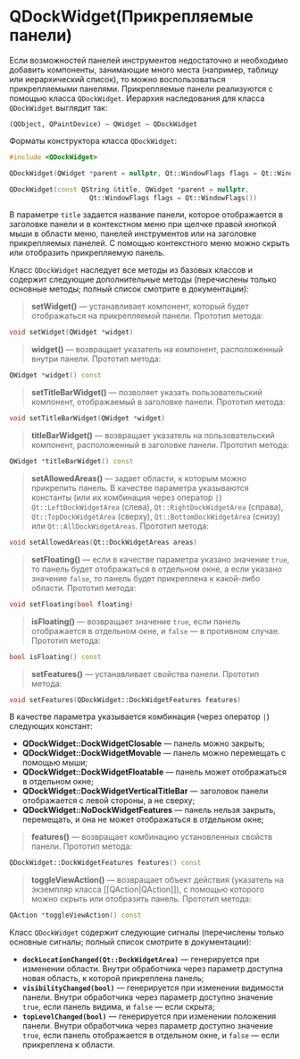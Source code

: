
# QDockWidget(Прикрепляемые панели)

Если возможностей панелей инструментов недостаточно и необходимо добавить компоненты, занимающие много места (например, таблицу или иерархический список), то можно воспользоваться прикрепляемыми панелями. Прикрепляемые панели реализуются с помощью класса `QDockWidget`. Иерархия наследования для класса `QDockWidget` выглядит так:
```
(QObject, QPaintDevice) — QWidget — QDockWidget
```

Форматы конструктора класса `QDockWidget`:
```c++
#include <QDockWidget>

QDockWidget(QWidget *parent = nullptr, Qt::WindowFlags flags = Qt::WindowFlags())

QDockWidget(const QString &title, QWidget *parent = nullptr,
					Qt::WindowFlags flags = Qt::WindowFlags())
```

В параметре `title` задается название панели, которое отображается в заголовке панели и в контекстном меню при щелчке правой кнопкой мыши в области меню, панелей инструментов или на заголовке прикрепляемых панелей. С помощью контекстного меню можно скрыть или отобразить прикрепляемую панель.

Класс `QDockWidget` наследует все методы из базовых классов и содержит следующие дополнительные методы (перечислены только основные методы; полный список смотрите в документации):

> **setWidget()** — устанавливает компонент, который будет отображаться на прикрепляемой панели. Прототип метода:
```c++
void setWidget(QWidget *widget)
```

> **widget()** — возвращает указатель на компонент, расположенный внутри панели. Прототип метода:
```c++
QWidget *widget() const
```

> **setTitleBarWidget()** — позволяет указать пользовательский компонент, отображаемый в заголовке панели. Прототип метода:
```c++
void setTitleBarWidget(QWidget *widget)
```

> **titleBarWidget()** — возвращает указатель на пользовательский компонент, расположенный в заголовке панели. Прототип метода:
```c++
QWidget *titleBarWidget() const
```

> **setAllowedAreas()** — задает области, к которым можно прикрепить панель. В качестве параметра указываются константы (или их комбинация через оператор `|`) `Qt::LeftDockWidgetArea` (слева), `Qt::RightDockWidgetArea` (справа), `Qt::TopDockWidgetArea` (сверху), `Qt::BottomDockWidgetArea` (снизу) или `Qt::AllDockWidgetAreas`. Прототип метода:
```c++
void setAllowedAreas(Qt::DockWidgetAreas areas)
```

> **setFloating()** — если в качестве параметра указано значение `true`, то панель будет отображаться в отдельном окне, а если указано значение `false`, то панель будет прикреплена к какой-либо области. Прототип метода:
```c++
void setFloating(bool floating)
```

> **isFloating()** — возвращает значение `true`, если панель отображается в отдельном окне, и `false` — в противном случае. Прототип метода:
```c++
bool isFloating() const
```

> **setFeatures()** — устанавливает свойства панели. Прототип метода:
```c++
void setFeatures(QDockWidget::DockWidgetFeatures features)
```

В качестве параметра указывается комбинация (через оператор `|`) следующих констант:
* **QDockWidget::DockWidgetClosable** — панель можно закрыть;
* **QDockWidget::DockWidgetMovable** — панель можно перемещать с помощью мыши;
* **QDockWidget::DockWidgetFloatable** — панель может отображаться в отдельном окне;
* **QDockWidget::DockWidgetVerticalTitleBar** — заголовок панели отображается с левой стороны, а не сверху;
* **QDockWidget::NoDockWidgetFeatures** — панель нельзя закрыть, перемещать, и она не может отображаться в отдельном окне;

> **features()** — возвращает комбинацию установленных свойств панели. Прототип метода:
```c++
QDockWidget::DockWidgetFeatures features() const
```

> **toggleViewAction()** — возвращает объект действия (указатель на экземпляр класса [[QAction|QAction]]), с помощью которого можно скрыть или отобразить панель. Прототип метода:
```c++
QAction *toggleViewAction() const
```

Класс `QDockWidget` содержит следующие сигналы (перечислены только основные сигналы; полный список смотрите в документации):
* **`dockLocationChanged(Qt::DockWidgetArea)`** — генерируется при изменении области. Внутри обработчика через параметр доступна новая область, к которой прикреплена панель;
* **`visibilityChanged(bool)`** — генерируется при изменении видимости панели. Внутри обработчика через параметр доступно значение `true`, если панель видима, и `false` — если скрыта;
* **`topLevelChanged(bool)`** — генерируется при изменении положения панели. Внутри обработчика через параметр доступно значение `true`, если панель отображается в отдельном окне, и `false` — если прикреплена к области.
